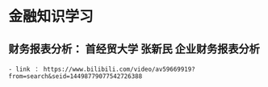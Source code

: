 # 金融知识学习

## 财务报表分析： 首经贸大学 张新民 企业财务报表分析 
    - link ： https://www.bilibili.com/video/av59669919?from=search&seid=14498779077542726388  


